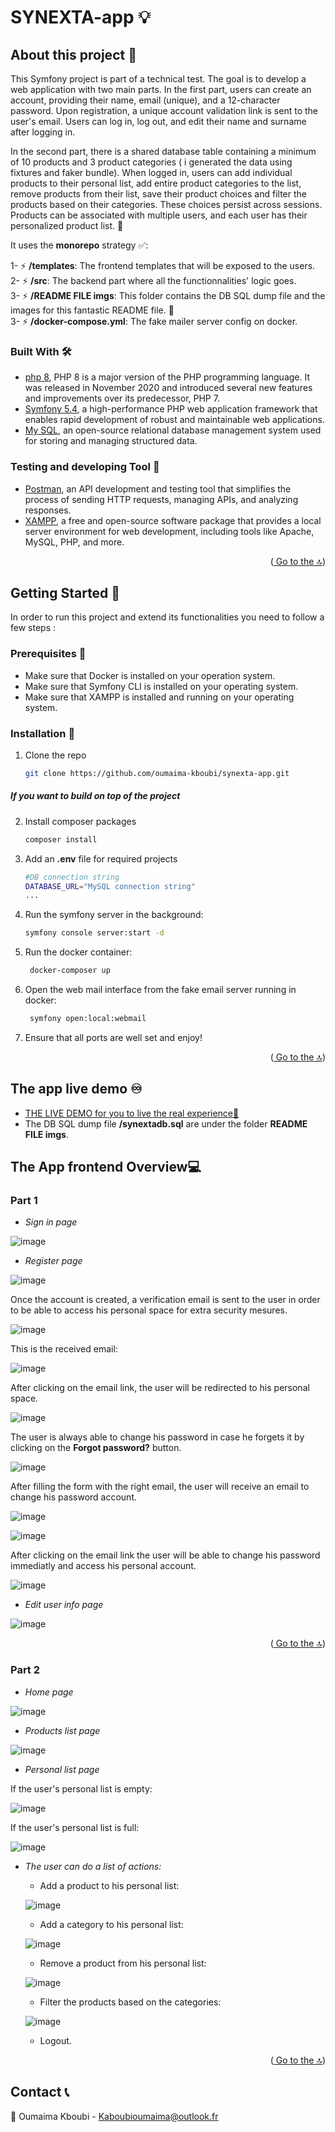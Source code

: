 # SYNEXTA-app 💡
<div id="here"></div>

## About this project 🤔
This Symfony project is part of a technical test. 
The goal is to develop a web application with two main parts. In the first part, users can create an account, providing their name, email (unique), and a 12-character password. Upon registration, a unique account validation link is sent to the user's email. Users can log in, log out, and edit their name and surname after logging in.

In the second part, there is a shared database table containing a minimum of 10 products and 3 product categories ( i generated the data using fixtures and faker bundle). When logged in, users can add individual products to their personal list, add entire product categories to the list, remove products from their list, save their product choices and filter the products based on their categories. These choices persist across sessions. Products can be associated with multiple users, and each user has their personalized product list. 🥳

It uses the **monorepo** strategy ✅:    

1- ⚡ **/templates**: The frontend templates that will be exposed to the users.   
2- ⚡ **/src**: The backend part where all the functionnalities' logic goes.   
3- ⚡ **/README FILE imgs**: This folder contains the DB SQL dump file and the images for this fantastic README file. 🥳  
3- ⚡ **/docker-compose.yml**: The fake mailer server config on docker.

### Built With 🛠️
* [php 8](https://www.php.net/releases/8.0/en.php), PHP 8 is a major version of the PHP programming language. It was released in November 2020 and introduced several new features and improvements over its predecessor, PHP 7.
* [Symfony 5.4](https://symfony.com), a high-performance PHP web application framework that enables rapid development of robust and maintainable web applications.
* [My SQL](https://www.mysql.com/fr/), an open-source relational database management system used for storing and managing structured data.


### Testing and developing Tool 👀
* [Postman](https://www.postman.com/), an API development and testing tool that simplifies the process of sending HTTP requests, managing APIs, and analyzing responses.
* [XAMPP](https://www.apachefriends.org/fr/index.html), a free and open-source software package that provides a local server environment for web development, including tools like Apache, MySQL, PHP, and more.

<p align="right">(<a href="#here"> Go to the 🔝</a>)</p>


## Getting Started 🎉

In order to run this project and extend its functionalities you need to follow a few steps : 

### Prerequisites 🧷

* Make sure that Docker is installed on your operation system.
* Make sure that Symfony CLI is installed on your operating system.
* Make sure that XAMPP is installed and running on your operating system.

### Installation 🔧

1. Clone the repo
   ```sh
   git clone https://github.com/oumaima-kboubi/synexta-app.git
   ```
##### If you want to build on top of the project   

2. Install composer packages
   ```sh
   composer install
   ```
3.  Add an **.env** file for required projects
     ```sh
     #DB connection string
     DATABASE_URL="MySQL connection string" 
     ...
     ```
 4. Run the symfony server in the background:
     ```sh
     symfony console server:start -d
     ```
 5. Run the docker container:
    ```sh
     docker-composer up
    ```
 6. Open the web mail interface from the fake email server running in docker:
     ```sh
      symfony open:local:webmail
     ```
 7. Ensure that all ports are well set and enjoy!   
 
 
<p align="right">(<a href="#here"> Go to the 🔝</a>)</p>

## The app live demo  ♾️
* [THE LIVE DEMO for you to live the real experience🎵](https://www.youtube.com/watch?v=gnBWbMedD5k)
* The DB SQL dump file  **/synextadb.sql** are under the folder  **README FILE imgs**.
  
## The App frontend Overview💻
### Part 1
* *Sign in page*

![image](https://github.com/oumaima-kboubi/synexta-app/blob/main/README%20FILE%20imgs/sign-in.png)

* *Register page*

![image](https://github.com/oumaima-kboubi/synexta-app/blob/main/README%20FILE%20imgs/register.png)

Once the account is created, a verification email is sent to the user in order to be able to access his personal space for extra security mesures.

![image](https://github.com/oumaima-kboubi/synexta-app/blob/main/README%20FILE%20imgs/register%20verify.png)

This is the received email:

![image](https://github.com/oumaima-kboubi/synexta-app/blob/main/README%20FILE%20imgs/register%20email.png)

After clicking on the email link, the user will be redirected to his personal space.

![image](https://github.com/oumaima-kboubi/synexta-app/blob/main/README%20FILE%20imgs/email%20verified.png)

The user is always able to change his password in case he forgets it by clicking on the **Forgot password?** button.

![image](https://github.com/oumaima-kboubi/synexta-app/blob/main/README%20FILE%20imgs/resetpwd.png)

After filling the form with the right email, the user will receive an email to change his password account.

![image](https://github.com/oumaima-kboubi/synexta-app/blob/main/README%20FILE%20imgs/reset-msg.png)

![image](https://github.com/oumaima-kboubi/synexta-app/blob/main/README%20FILE%20imgs/resetpwd%20email.png)

After clicking on the email link the user will be able to change his password immediatly and access his personal account.

![image](https://github.com/oumaima-kboubi/synexta-app/blob/main/README%20FILE%20imgs/resetpwdform.png)

* *Edit user info page*

![image](https://github.com/oumaima-kboubi/synexta-app/blob/main/README%20FILE%20imgs/edit%20profile.png)

<p align="right">(<a href="#here"> Go to the 🔝</a>)</p>

### Part 2

* *Home page*

![image](https://github.com/oumaima-kboubi/synexta-app/blob/main/README%20FILE%20imgs/homepage%20name%20change.png)

* *Products list page*

![image](https://github.com/oumaima-kboubi/synexta-app/blob/main/README%20FILE%20imgs/product%20list.png)

* *Personal list page*

If the user's personal list is empty:

![image](https://github.com/oumaima-kboubi/synexta-app/blob/main/README%20FILE%20imgs/empty%20personal%20list.png)

If the user's personal list is full:

![image](https://github.com/oumaima-kboubi/synexta-app/blob/main/README%20FILE%20imgs/full%20personal%20list.png)

* *The user can do a list of actions:*
  -  Add a product to his personal list:
    
  ![image](https://github.com/oumaima-kboubi/synexta-app/blob/main/README%20FILE%20imgs/product%20added.png)

  -  Add a category to his personal list:
    
  ![image](https://github.com/oumaima-kboubi/synexta-app/blob/main/README%20FILE%20imgs/cat%20add.png)

  - Remove a product from his personal list:
    
  ![image](https://github.com/oumaima-kboubi/synexta-app/blob/main/README%20FILE%20imgs/remove%20product.png)

  - Filter the products based on the categories:
    
  ![image](https://github.com/oumaima-kboubi/synexta-app/blob/main/README%20FILE%20imgs/category%20filter.png)

  - Logout.

<p align="right">(<a href="#here"> Go to the 🔝</a>)</p>

## Contact 📞

📧 Oumaima Kboubi - Kaboubioumaima@outlook.fr

